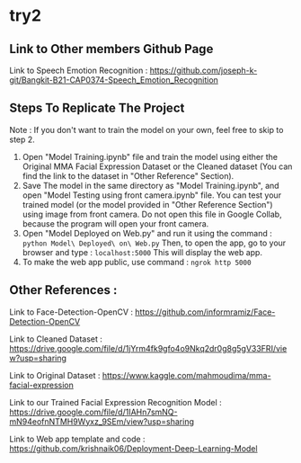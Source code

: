 # try2
## Link to Other members Github Page

Link to Speech Emotion Recognition : https://github.com/joseph-k-git/Bangkit-B21-CAP0374-Speech_Emotion_Recognition <br />

## Steps To Replicate The Project

Note : If you don't want to train the model on your own, feel free to skip to step 2.

1. Open "Model Training.ipynb" file and train the model using either the Original MMA Facial Expression Dataset or the Cleaned dataset (You can find the link to the dataset in "Other Reference" Section).
2. Save The model in the same directory as "Model Training.ipynb", and open "Model Testing using front camera.ipynb" file. You can test your trained model (or the model provided in "Other Reference Section") using image from front camera. Do not open this file in Google Collab, because the program will open your front camera.
3. Open "Model Deployed on Web.py" and run it using the command :
`python Model\ Deployed\ on\ Web.py`
Then, to open the app, go to your browser and type :
`localhost:5000`
This will display the web app.
4. To make the web app public, use command :
`ngrok http 5000`

## Other References :

Link to Face-Detection-OpenCV : https://github.com/informramiz/Face-Detection-OpenCV

Link to Cleaned Dataset : https://drive.google.com/file/d/1jYrm4fk9gfo4o9Nkq2dr0g8g5gV33FRI/view?usp=sharing

Link to Original Dataset : https://www.kaggle.com/mahmoudima/mma-facial-expression

Link to our Trained Facial Expression Recognition Model : https://drive.google.com/file/d/1IAHn7smNQ-mN94eofnNTMH9Wyxz_9SEm/view?usp=sharing

Link to Web app template and code : https://github.com/krishnaik06/Deployment-Deep-Learning-Model
